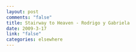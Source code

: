 ```yaml
--- 
layout: post
comments: "false"
title: Stairway to Heaven - Rodrigo y Gabriela
date: 2009-3-17
link: "false"
categories: elsewhere
---
```

<object width="445" height="364"><param name="movie" value="http://www.youtube.com/v/vNc5o9TU0t0&hl=en&fs=1&rel=0&border=1"></param><param name="allowFullScreen" value="true"></param><param name="allowscriptaccess" value="always"></param><embed src="http://www.youtube.com/v/vNc5o9TU0t0&hl=en&fs=1&rel=0&border=1" type="application/x-shockwave-flash" allowscriptaccess="always" allowfullscreen="true" width="445" height="364"></embed></object>
